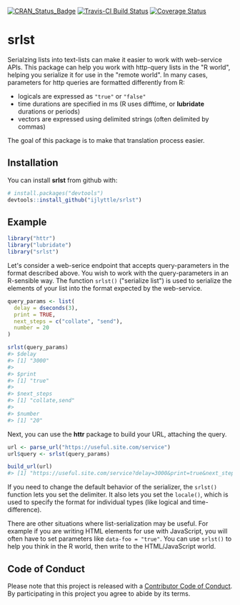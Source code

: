 
<!-- README.md is generated from README.Rmd. Please edit that file -->
[![CRAN\_Status\_Badge](http://www.r-pkg.org/badges/version/srlst)](https://cran.r-project.org/package=srlst) [![Travis-CI Build Status](https://travis-ci.org/ijlyttle/srlst.svg?branch=master)](https://travis-ci.org/ijlyttle/srlst) [![Coverage Status](https://img.shields.io/codecov/c/github/ijlyttle/srlst/master.svg)](https://codecov.io/github/ijlyttle/srlst?branch=master)

srlst
=====

Serialzing lists into text-lists can make it easier to work with web-service APIs. This package can help you work with http-query lists in the "R world", helping you serialize it for use in the "remote world". In many cases, parameters for http queries are formatted differently from R:

-   logicals are expressed as `"true"` or `"false"`
-   time durations are specified in ms (R uses difftime, or **lubridate** durations or periods)
-   vectors are expressed using delimited strings (often delimited by commas)

The goal of this package is to make that translation process easier.

Installation
------------

You can install **srlst** from github with:

``` r
# install.packages("devtools")
devtools::install_github("ijlyttle/srlst")
```

Example
-------

``` r
library("httr")
library("lubridate")
library("srlst")
```

Let's consider a web-serice endpoint that accepts query-parameters in the format described above. You wish to work with the query-parameters in an R-sensible way. The function `srlst()` ("serialize list") is used to serialize the elements of your list into the format expected by the web-service.

``` r
query_params <- list(
  delay = dseconds(3),
  print = TRUE,
  next_steps = c("collate", "send"),
  number = 20
)

srlst(query_params)
#> $delay
#> [1] "3000"
#> 
#> $print
#> [1] "true"
#> 
#> $next_steps
#> [1] "collate,send"
#> 
#> $number
#> [1] "20"
```

Next, you can use the **httr** package to build your URL, attaching the query.

``` r
url <- parse_url("https://useful.site.com/service")
url$query <- srlst(query_params)

build_url(url)
#> [1] "https://useful.site.com/service?delay=3000&print=true&next_steps=collate%2Csend&number=20"
```

If you need to change the default behavior of the serializer, the `srlst()` function lets you set the delimiter. It also lets you set the `locale()`, which is used to specify the format for individual types (like logical and time-difference).

There are other situations where list-serialization may be useful. For example if you are writing HTML elements for use with JavaScript, you will often have to set parameters like `data-foo = "true"`. You can use `srlst()` to help you think in the R world, then write to the HTML/JavaScript world.

Code of Conduct
---------------

Please note that this project is released with a [Contributor Code of Conduct](CONDUCT.md). By participating in this project you agree to abide by its terms.
